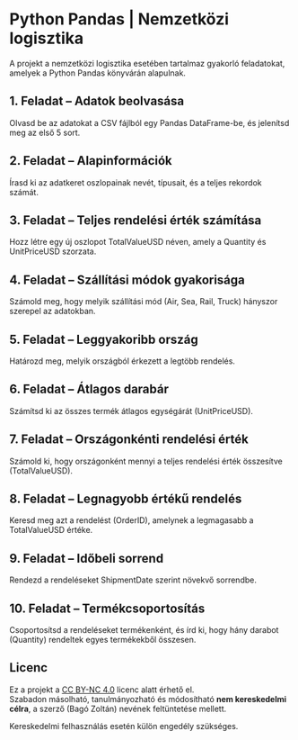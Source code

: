 # Python Pandas | Nemzetközi logisztika

A projekt a nemzetközi logisztika esetében tartalmaz gyakorló feladatokat, amelyek a Python Pandas könyvárán alapulnak. 

##  1. Feladat – Adatok beolvasása
Olvasd be az adatokat a CSV fájlból egy Pandas DataFrame-be, és jelenítsd meg az első 5 sort.

## 2. Feladat – Alapinformációk
Írasd ki az adatkeret oszlopainak nevét, típusait, és a teljes rekordok számát.

## 3. Feladat – Teljes rendelési érték számítása
Hozz létre egy új oszlopot TotalValueUSD néven, amely a Quantity és UnitPriceUSD szorzata.

## 4. Feladat – Szállítási módok gyakorisága
Számold meg, hogy melyik szállítási mód (Air, Sea, Rail, Truck) hányszor szerepel az adatokban.

## 5. Feladat – Leggyakoribb ország
Határozd meg, melyik országból érkezett a legtöbb rendelés.

## 6. Feladat – Átlagos darabár
Számítsd ki az összes termék átlagos egységárát (UnitPriceUSD).

## 7. Feladat – Országonkénti rendelési érték
Számold ki, hogy országonként mennyi a teljes rendelési érték összesítve (TotalValueUSD).

## 8. Feladat – Legnagyobb értékű rendelés
Keresd meg azt a rendelést (OrderID), amelynek a legmagasabb a TotalValueUSD értéke.

## 9. Feladat – Időbeli sorrend
Rendezd a rendeléseket ShipmentDate szerint növekvő sorrendbe.

## 10. Feladat – Termékcsoportosítás
Csoportosítsd a rendeléseket termékenként, és írd ki, hogy hány darabot (Quantity) rendeltek egyes termékekből összesen.

## Licenc

Ez a projekt a [CC BY-NC 4.0](https://creativecommons.org/licenses/by-nc/4.0/) licenc alatt érhető el.  
Szabadon másolható, tanulmányozható és módosítható **nem kereskedelmi célra**, a szerző (Bagó Zoltán) nevének feltüntetése mellett.

Kereskedelmi felhasználás esetén külön engedély szükséges.


